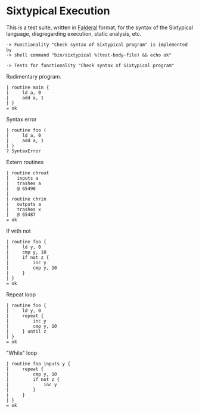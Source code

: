 Sixtypical Execution
====================

This is a test suite, written in [Falderal][] format, for the syntax of
the Sixtypical language, disgregarding execution, static analysis, etc.

[Falderal]:     http://catseye.tc/node/Falderal

    -> Functionality "Check syntax of Sixtypical program" is implemented by
    -> shell command "bin/sixtypical %(test-body-file) && echo ok"

    -> Tests for functionality "Check syntax of Sixtypical program"

Rudimentary program.

    | routine main {
    |     ld a, 0
    |     add a, 1
    | }
    = ok

Syntax error

    | routine foo (
    |     ld a, 0
    |     add a, 1
    | )
    ? SyntaxError

Extern routines

    | routine chrout
    |   inputs a
    |   trashes a
    |   @ 65490
    | 
    | routine chrin
    |   outputs a
    |   trashes x
    |   @ 65487
    = ok

If with not

    | routine foo {
    |     ld y, 0
    |     cmp y, 10
    |     if not z {
    |         inc y
    |         cmp y, 10
    |     }
    | }
    = ok

Repeat loop

    | routine foo {
    |     ld y, 0
    |     repeat {
    |         inc y
    |         cmp y, 10
    |     } until z
    | }
    = ok

"While" loop

    | routine foo inputs y {
    |     repeat {
    |         cmp y, 10
    |         if not z {
    |             inc y
    |         }
    |     }
    | }
    = ok
